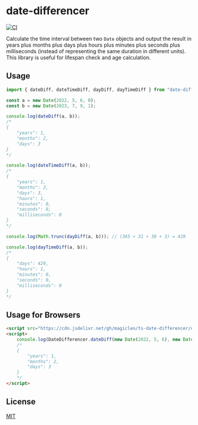date-differencer
==========

[![CI](https://github.com/magiclen/ts-date-differencer/actions/workflows/ci.yml/badge.svg)](https://github.com/magiclen/ts-date-differencer/actions/workflows/ci.yml)

Calculate the time interval between two `Date` objects and output the result in years plus months plus days plus hours plus minutes plus seconds plus milliseconds (instead of representing the same duration in different units). This library is useful for lifespan check and age calculation.

## Usage

```typescript
import { dateDiff, dateTimeDiff, dayDiff, dayTimeDiff } from "date-differencer";

const a = new Date(2022, 5, 6, 0);
const b = new Date(2023, 7, 9, 1);

console.log(dateDiff(a, b));
/*
{
    "years": 1,
    "months": 2,
    "days": 3
}
*/

console.log(dateTimeDiff(a, b));
/*
{
    "years": 1,
    "months": 2,
    "days": 3,
    "hours": 1,
    "minutes": 0,
    "seconds": 0,
    "milliseconds": 0
}
*/

console.log(Math.trunc(dayDiff(a, b))); // (365 + 31 + 30 + 3) = 429

console.log(dayTimeDiff(a, b));
/*
{
    "days": 429,
    "hours": 1,
    "minutes": 0,
    "seconds": 0,
    "milliseconds": 0
}
*/
```

## Usage for Browsers

```html
<script src="https://cdn.jsdelivr.net/gh/magiclen/ts-date-differencer/dist/date-differencer.min.js"></script>
<script>
    console.log(DateDifferencer.dateDiff(new Date(2022, 5, 6), new Date(2023, 7, 9)));
    /*
    {
        "years": 1,
        "months": 2,
        "days": 3
    }
    */
</script>
```

## License

[MIT](LICENSE)